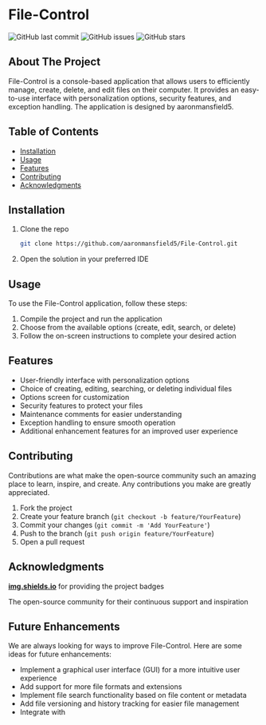 # File-Control

![GitHub last commit](https://img.shields.io/github/last-commit/aaronmansfield5/File-Control)
![GitHub issues](https://img.shields.io/github/issues/aaronmansfield5/File-Control)
![GitHub stars](https://img.shields.io/github/stars/aaronmansfield5/File-Control)

## About The Project

File-Control is a console-based application that allows users to efficiently manage, create, delete, and edit files on their computer. It provides an easy-to-use interface with personalization options, security features, and exception handling. The application is designed by aaronmansfield5.

## Table of Contents

- [Installation](#installation)
- [Usage](#usage)
- [Features](#features)
- [Contributing](#contributing)
- [Acknowledgments](#acknowledgments)

## Installation

1. Clone the repo
   ```sh
   git clone https://github.com/aaronmansfield5/File-Control.git
   ```
   
2. Open the solution in your preferred IDE

## Usage
To use the File-Control application, follow these steps:

1. Compile the project and run the application
2. Choose from the available options (create, edit, search, or delete)
3. Follow the on-screen instructions to complete your desired action

## Features

- User-friendly interface with personalization options
- Choice of creating, editing, searching, or deleting individual files
- Options screen for customization
- Security features to protect your files
- Maintenance comments for easier understanding
- Exception handling to ensure smooth operation
- Additional enhancement features for an improved user experience

## Contributing
Contributions are what make the open-source community such an amazing place to learn, inspire, and create. Any contributions you make are greatly appreciated.

1. Fork the project
2. Create your feature branch (`git checkout -b feature/YourFeature`)
3. Commit your changes (`git commit -m 'Add YourFeature'`)
4. Push to the branch (`git push origin feature/YourFeature`)
5. Open a pull request

## Acknowledgments
[**img.shields.io**](https://img.shields.io/) for providing the project badges

The open-source community for their continuous support and inspiration

## Future Enhancements
We are always looking for ways to improve File-Control. Here are some ideas for future enhancements:

- Implement a graphical user interface (GUI) for a more intuitive user experience
- Add support for more file formats and extensions
- Implement file search functionality based on file content or metadata
- Add file versioning and history tracking for easier file management
- Integrate with
